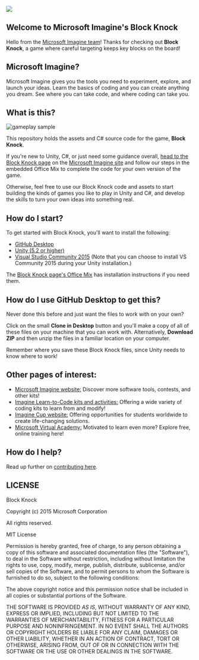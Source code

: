 ![](https://github.com/Microsoft/Imagine_block-knock/blob/master/Microsoft-Imagine.png)

## Welcome to Microsoft Imagine's Block Knock
Hello from the [Microsoft Imagine team](http://imagine.microsoft.com)! Thanks for checking out **Block Knock**, a game where careful targeting keeps key blocks on the board!

## Microsoft Imagine?
Microsoft Imagine gives you the tools you need to experiment, explore, and launch your ideas.  Learn the basics of coding and you can create anything you dream. See where you can take code, and where coding can take you.  

## What is this?
![gameplay sample](https://github.com/Microsoft/Imagine_block-knock/blob/master/BlockKnockGameplay.gif)

This repository holds the assets and C# source code for the game, **Block Knock**. 

If you're new to Unity, C#, or just need some guidance overall, [head to the Block Knock page](https://msdn.microsoft.com/imagine/imagine-create020) on the [Microsoft Imagine site](http://imagine.microsoft.com) and follow our steps in the embedded Office Mix to complete the code for your own version of the game.

Otherwise, feel free to use our Block Knock code and assets to start building the kinds of games you like to play in Unity and C#, and develop the skills to turn your own ideas into something real.  

## How do I start?
To get started with Block Knock, you'll want to install the following:
* [GitHub Desktop](https://desktop.github.com/)
* [Unity (5.2 or higher)](http://unity3d.com/get-unity)
* [Visual Studio Community 2015](https://www.visualstudio.com/en-us/products/visual-studio-community-vs.aspx) (Note that you can choose to install VS Community 2015 during your Unity installation.)

The [Block Knock page's Office Mix](https://msdn.microsoft.com/imagine/imagine-create020) has installation instructions if you need them.

## How do I use GitHub Desktop to get this?
Never done this before and just want the files to work with on your own? 

Click on the small **Clone in Desktop** button and you'll make a copy of all of these files on your machine that you can work with.  Alternatively, **Download ZIP** and then unzip the files in a familiar location on your computer.

Remember where you save these Block Knock files, since Unity needs to know where to work!

## Other pages of interest:
* [Microsoft Imagine website:](http://imagine.microsoft.com) Discover more software tools, contests, and other kits!
* [Imagine Learn-to-Code kits and activities:](https://msdn.microsoft.com/imagine/imagine-create) Offering a wide variety of coding kits to learn from and modify!
* [Imagine Cup website:](https://www.imaginecup.com/) Offering opportunities for students worldwide to create life-changing solutions.
* [Microsoft Virtual Academy:](http://mva.microsoft.com) Motivated to learn even more? Explore free, online training here!

## How do I help?
Read up further on [contributing here](https://github.com/Microsoft/Imagine_block-knock/blob/master/CONTRIBUTING.md).

## LICENSE

Block Knock

Copyright (c) 2015 Microsoft Corporation

All rights reserved. 

MIT License

Permission is hereby granted, free of charge, to any person obtaining a copy of this software and associated documentation files (the "Software"), to deal in the Software without restriction, including without limitation the rights to use, copy, modify, merge, publish, distribute, sublicense, and/or sell copies of the Software, and to permit persons to whom the Software is furnished to do so, subject to the following conditions:

The above copyright notice and this permission notice shall be included in all copies or substantial portions of the Software.

THE SOFTWARE IS PROVIDED *AS IS*, WITHOUT WARRANTY OF ANY KIND, EXPRESS OR IMPLIED, INCLUDING BUT NOT LIMITED TO THE WARRANTIES OF MERCHANTABILITY, FITNESS FOR A PARTICULAR PURPOSE AND NONINFRINGEMENT. IN NO EVENT SHALL THE AUTHORS OR COPYRIGHT HOLDERS BE LIABLE FOR ANY CLAIM, DAMAGES OR OTHER LIABILITY, WHETHER IN AN ACTION OF CONTRACT, TORT OR OTHERWISE, ARISING FROM, OUT OF OR IN CONNECTION WITH THE SOFTWARE OR THE USE OR OTHER DEALINGS IN THE SOFTWARE.